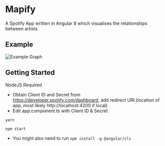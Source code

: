 # Mapify
A Spotify App written in Angular 8 which visualises the relationships between artists

## Example
<img src="example.png" alt="Example Graph">

## Getting Started
NodeJS Required
* Obtain Client ID and Secret from https://developer.spotify.com/dashboard, add redirect URI (location of app, most likely http://localhost:4200 if local)
* Edit app.component.ts with Client ID & Secret

`yarn`

`npm start`

* You might also need to run `npm install -g @angular/cli`
